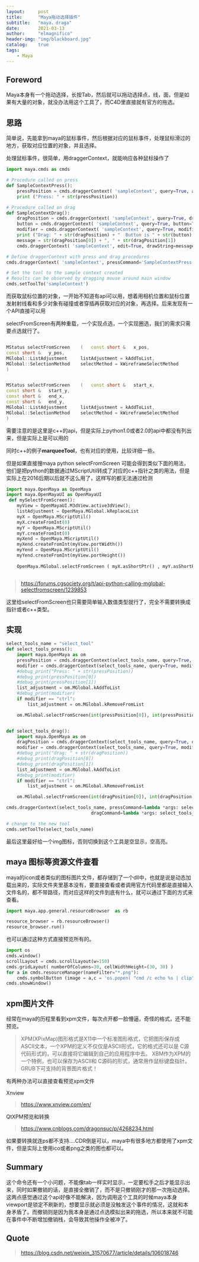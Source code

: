 ```yaml
---
layout:     post
title:      "Maya拖动选择插件"
subtitle:   "maya，draga"
date:       2021-03-13
author:     "elmagnifico"
header-img: "img/blackboard.jpg"
catalog:    true
tags:
    - Maya
---
```


## Foreword

Maya本身有一个拖动选择，长按Tab，然后就可以拖动选择点，线，面，但是如果有大量的对象，就没办法用这个工具了，而C4D里直接就有官方的拖选。



## 思路

简单说，先能拿到maya的鼠标事件，然后根据对应的鼠标事件，处理鼠标滑过的地方，获取对应位置的对象，并且选择。

处理鼠标事件，很简单，用draggerContext，就能响应各种鼠标操作了

```python
import maya.cmds as cmds

# Procedure called on press
def SampleContextPress():
	pressPosition = cmds.draggerContext( 'sampleContext', query=True, anchorPoint=True)
	print ("Press: " + str(pressPosition))

# Procedure called on drag
def SampleContextDrag():
	dragPosition = cmds.draggerContext( 'sampleContext', query=True, dragPoint=True)
	button = cmds.draggerContext( 'sampleContext', query=True, button=True)
	modifier = cmds.draggerContext( 'sampleContext', query=True, modifier=True)
	print ("Drag: " + str(dragPosition) + "  Button is " + str(button) + "  Modifier is " + modifier + "\n")
	message = str(dragPosition[0]) + ", " + str(dragPosition[1])
	cmds.draggerContext( 'sampleContext', edit=True, drawString=message)

# Define draggerContext with press and drag procedures
cmds.draggerContext( 'sampleContext', pressCommand='SampleContextPress()', dragCommand='SampleContextDrag()', cursor='hand' );

# Set the tool to the sample context created
# Results can be observed by dragging mouse around main window
cmds.setToolTo('sampleContext')
```

而获取鼠标位置的对象，一开始不知道有api可以用，想着用相机位置和鼠标位置发射射线看和多少对象有碰撞或者穿插再获取对应的对象，再选择。后来发现有一个API直接可以用

selectFromScreen有两种重载，一个实现点选，一个实现圈选，我们的需求只需要点选就行了。

```c++

MStatus selectFromScreen	(	const short & 	x_pos,
const short & 	y_pos,
MGlobal::ListAdjustment 	listAdjustment = kAddToList,
MGlobal::SelectionMethod 	selectMethod = kWireframeSelectMethod 
)	


MStatus selectFromScreen	(	const short & 	start_x,
const short & 	start_y,
const short & 	end_x,
const short & 	end_y,
MGlobal::ListAdjustment 	listAdjustment = kAddToList,
MGlobal::SelectionMethod 	selectMethod = kWireframeSelectMethod 
)	
```

需要注意的是这里是c++的api，但是实际上python1.0或者2.0的api中都没有列出来，但是实际上是可以用的

同时c++的例子**marqueeTool**，也有对应的使用，比较详细一些。

但是如果直接搜maya python selectFromScreen 可能会得到类似下面的用法，他们是把python的数据通过MScriptUtil转成了对应的c++指针之类的用法，但是实际上在2016后期以后就不这么用了，这样写的都无法通过检测

```python
import maya.OpenMaya as OpenMaya
import maya.OpenMayaUI as OpenMayaUI
 def mySelectFromScreen():
 	myView = OpenMayaUI.M3dView.active3dView();
 	listAdjustment = OpenMaya.MGlobal.kReplaceList
 	myX = OpenMaya.MScriptUtil()
 	myX.createFromInt(0)
 	myY = OpenMaya.MScriptUtil()
 	myY.createFromInt(0)
 	myXend = OpenMaya.MScriptUtil()
 	myXend.createFromInt(myView.portWidth())
 	myYend = OpenMaya.MScriptUtil()
 	myYend.createFromInt(myView.portHeight())
 
 	OpenMaya.MGlobal.selectFromScreen ( myX.asShortPtr() , myY.asShortPtr(), myXend.asShortPtr(), myYend.asShortPtr(), listAdjustment ) 
 
```

> https://forums.cgsociety.org/t/api-python-calling-mglobal-selectfromscreen/1239853

这里给selectFromScreen也只需要简单输入数值类型就行了，完全不需要转换成指针或者c++类型。



## 实现

```python
select_tools_name = "select_tool"
def select_tools_press():
    import maya.OpenMaya as om
    pressPosition = cmds.draggerContext(select_tools_name, query=True, anchorPoint=True)
    modifier = cmds.draggerContext(select_tools_name, query=True, modifier=True)
    #debug_print("Press: " + str(pressPosition))
    #debug_print(pressPosition[0])
    #debug_print(pressPosition[1])
    list_adjustment = om.MGlobal.kAddToList
    #debug_print(modifier)
    if modifier == "ctrl":
        list_adjustment = om.MGlobal.kRemoveFromList

    om.MGlobal.selectFromScreen(int(pressPosition[0]), int(pressPosition[1]), list_adjustment)


def select_tools_drag():
    import maya.OpenMaya as om
    dragPosition = cmds.draggerContext(select_tools_name, query=True, dragPoint=True)
    modifier = cmds.draggerContext(select_tools_name, query=True, modifier=True)
    #debug_print("drag: " + str(dragPosition))
    #debug_print(dragPosition[0])
    #debug_print(dragPosition[1])
    list_adjustment = om.MGlobal.kAddToList
    #debug_print(modifier)
    if modifier == "ctrl":
        list_adjustment = om.MGlobal.kRemoveFromList

    om.MGlobal.selectFromScreen(int(dragPosition[0]), int(dragPosition[1]), list_adjustment)

cmds.draggerContext(select_tools_name, pressCommand=lambda *args: select_tools_press(),
                                dragCommand=lambda *args: select_tools_drag(), cursor='crossHair',i1="123d.png")

# change to the new tool
cmds.setToolTo(select_tools_name)
```

最后这里最好给一个img图标，否则切换到这个工具是空显示，空高亮。



## maya 图标等资源文件查看

maya的icon或者类似的图标图片文件，都存储到了一个dll中，也就是说是动态加载出来的，实际文件夹里基本没有，要直接查看或者调用官方代码里都是直接输入文件名的，都不带路径，而对应这样的文件到底有什么，就可以通过下面的方式来查看。

```python
import maya.app.general.resourceBrowser  as rb

resource_browser = rb.resourceBrowser()
resource_browser.run()
```



也可以通过这种方式直接预览所有的。

```python
import os
cmds.window()
scrollLayout = cmds.scrollLayout(w=150)
cmds.gridLayout( numberOfColumns=30, cellWidthHeight=(30, 30) )
for a in cmds.resourceManager(nameFilter="*.png"):
    cmds.symbolButton (image = a,c = 'os.popen( "cmd /c echo %s | clip")'%(a) )
cmds.showWindow()
```



## xpm图片文件

经常在maya的历程里看到xpm文件，每次点开都一脸懵逼，奇怪的格式，还不能预览。

> XPM(XPixMap)图形格式是X11中一个标准图形格式，它把图形保存成ASCII文本，一个XPM的定义不仅仅是ASCII形式，它的格式还可以是 C源代码形式的，可以直接将它编辑到自己的应用程序中去。
> XBM作为XPM的一个特例，也可以保存为ASCII和 C源码的形式，通常用作鼠标键盘指针。 GRUB下可支持的背景图片格式！

有两种办法可以直接查看预览xpm文件

Xnview

> https://www.xnview.com/en/

QtXPM预览和转换

> https://www.cnblogs.com/dragonsuc/p/4268234.html

如果要转换就连ps都不支持....CDR倒是可以，maya中有很多地方都使用了xpm文件，但是实际上使用ico或者png之类的图也都可以。



## Summary

这个命令还有一个小问题，不能像tab一样实时显示，一定要松手之后才能显示出来，同时如果撤销的话，是直接全撤销了，而不是只撤销刚才的那一次拖动选择。这两点感觉通过这个api好像不能解决，因为调用这个工具的时候maya本身viewport是锁定不刷新的，想要显示就必须是没触发这个事件的情况，这就和本身矛盾了。而撤销则是因为我本身是通过点选模拟出来的拖选，所以本来就不可能在事件中不断增加撤销栈，会导致其他操作全被冲了。



## Quote

> https://blog.csdn.net/weixin_31570677/article/details/106018746